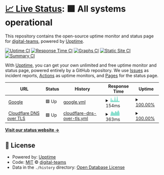 # [📈 Live Status](https://digital-teams.github.io/status): <!--live status--> **🟩 All systems operational**

This repository contains the open-source uptime monitor and status page for [digital-teams](https://digital-teams.github.io/status), powered by [Upptime](https://github.com/upptime/upptime).

[![Uptime CI](https://github.com/digital-teams/status/workflows/Uptime%20CI/badge.svg)](https://github.com/digital-teams/status/actions?query=workflow%3A%22Uptime+CI%22)
[![Response Time CI](https://github.com/digital-teams/status/workflows/Response%20Time%20CI/badge.svg)](https://github.com/digital-teams/status/actions?query=workflow%3A%22Response+Time+CI%22)
[![Graphs CI](https://github.com/digital-teams/status/workflows/Graphs%20CI/badge.svg)](https://github.com/digital-teams/status/actions?query=workflow%3A%22Graphs+CI%22)
[![Static Site CI](https://github.com/digital-teams/status/workflows/Static%20Site%20CI/badge.svg)](https://github.com/digital-teams/status/actions?query=workflow%3A%22Static+Site+CI%22)
[![Summary CI](https://github.com/digital-teams/status/workflows/Summary%20CI/badge.svg)](https://github.com/digital-teams/status/actions?query=workflow%3A%22Summary+CI%22)

With [Upptime](https://upptime.js.org), you can get your own unlimited and free uptime monitor and status page, powered entirely by a GitHub repository. We use [Issues](https://github.com/digital-teams/status/issues) as incident reports, [Actions](https://github.com/digital-teams/status/actions) as uptime monitors, and [Pages](https://digital-teams.github.io/status) for the status page.

<!--start: status pages-->
<!-- This summary is generated by Upptime (https://github.com/upptime/upptime) -->
<!-- Do not edit this manually, your changes will be overwritten -->
<!-- prettier-ignore -->
| URL | Status | History | Response Time | Uptime |
| --- | ------ | ------- | ------------- | ------ |
| <img alt="" src="https://www.google.com/favicon.ico" height="13"> [Google](https://www.google.com) | 🟩 Up | [google.yml](https://github.com/digital-teams/status/commits/HEAD/history/google.yml) | <details><summary><img alt="Response time graph" src="./graphs/google/response-time-week.png" height="20"> 154ms</summary><br><a href="https://digital-teams.github.io/status/history/google"><img alt="Response time 108" src="https://img.shields.io/endpoint?url=https%3A%2F%2Fraw.githubusercontent.com%2Fdigital-teams%2Fstatus%2FHEAD%2Fapi%2Fgoogle%2Fresponse-time.json"></a><br><a href="https://digital-teams.github.io/status/history/google"><img alt="24-hour response time 89" src="https://img.shields.io/endpoint?url=https%3A%2F%2Fraw.githubusercontent.com%2Fdigital-teams%2Fstatus%2FHEAD%2Fapi%2Fgoogle%2Fresponse-time-day.json"></a><br><a href="https://digital-teams.github.io/status/history/google"><img alt="7-day response time 154" src="https://img.shields.io/endpoint?url=https%3A%2F%2Fraw.githubusercontent.com%2Fdigital-teams%2Fstatus%2FHEAD%2Fapi%2Fgoogle%2Fresponse-time-week.json"></a><br><a href="https://digital-teams.github.io/status/history/google"><img alt="30-day response time 127" src="https://img.shields.io/endpoint?url=https%3A%2F%2Fraw.githubusercontent.com%2Fdigital-teams%2Fstatus%2FHEAD%2Fapi%2Fgoogle%2Fresponse-time-month.json"></a><br><a href="https://digital-teams.github.io/status/history/google"><img alt="1-year response time 108" src="https://img.shields.io/endpoint?url=https%3A%2F%2Fraw.githubusercontent.com%2Fdigital-teams%2Fstatus%2FHEAD%2Fapi%2Fgoogle%2Fresponse-time-year.json"></a></details> | <details><summary><a href="https://digital-teams.github.io/status/history/google">100.00%</a></summary><a href="https://digital-teams.github.io/status/history/google"><img alt="All-time uptime 100.00%" src="https://img.shields.io/endpoint?url=https%3A%2F%2Fraw.githubusercontent.com%2Fdigital-teams%2Fstatus%2FHEAD%2Fapi%2Fgoogle%2Fuptime.json"></a><br><a href="https://digital-teams.github.io/status/history/google"><img alt="24-hour uptime 100.00%" src="https://img.shields.io/endpoint?url=https%3A%2F%2Fraw.githubusercontent.com%2Fdigital-teams%2Fstatus%2FHEAD%2Fapi%2Fgoogle%2Fuptime-day.json"></a><br><a href="https://digital-teams.github.io/status/history/google"><img alt="7-day uptime 100.00%" src="https://img.shields.io/endpoint?url=https%3A%2F%2Fraw.githubusercontent.com%2Fdigital-teams%2Fstatus%2FHEAD%2Fapi%2Fgoogle%2Fuptime-week.json"></a><br><a href="https://digital-teams.github.io/status/history/google"><img alt="30-day uptime 99.95%" src="https://img.shields.io/endpoint?url=https%3A%2F%2Fraw.githubusercontent.com%2Fdigital-teams%2Fstatus%2FHEAD%2Fapi%2Fgoogle%2Fuptime-month.json"></a><br><a href="https://digital-teams.github.io/status/history/google"><img alt="1-year uptime 100.00%" src="https://img.shields.io/endpoint?url=https%3A%2F%2Fraw.githubusercontent.com%2Fdigital-teams%2Fstatus%2FHEAD%2Fapi%2Fgoogle%2Fuptime-year.json"></a></details>
| <img alt="" src="https://www.cloudflare.com/favicon.ico" height="13"> [Cloudflare DNS over TLS](https://cloudflare-dns.com) | 🟩 Up | [cloudflare-dns-over-tls.yml](https://github.com/digital-teams/status/commits/HEAD/history/cloudflare-dns-over-tls.yml) | <details><summary><img alt="Response time graph" src="./graphs/cloudflare-dns-over-tls/response-time-week.png" height="20"> 363ms</summary><br><a href="https://digital-teams.github.io/status/history/cloudflare-dns-over-tls"><img alt="Response time 126" src="https://img.shields.io/endpoint?url=https%3A%2F%2Fraw.githubusercontent.com%2Fdigital-teams%2Fstatus%2FHEAD%2Fapi%2Fcloudflare-dns-over-tls%2Fresponse-time.json"></a><br><a href="https://digital-teams.github.io/status/history/cloudflare-dns-over-tls"><img alt="24-hour response time 409" src="https://img.shields.io/endpoint?url=https%3A%2F%2Fraw.githubusercontent.com%2Fdigital-teams%2Fstatus%2FHEAD%2Fapi%2Fcloudflare-dns-over-tls%2Fresponse-time-day.json"></a><br><a href="https://digital-teams.github.io/status/history/cloudflare-dns-over-tls"><img alt="7-day response time 363" src="https://img.shields.io/endpoint?url=https%3A%2F%2Fraw.githubusercontent.com%2Fdigital-teams%2Fstatus%2FHEAD%2Fapi%2Fcloudflare-dns-over-tls%2Fresponse-time-week.json"></a><br><a href="https://digital-teams.github.io/status/history/cloudflare-dns-over-tls"><img alt="30-day response time 307" src="https://img.shields.io/endpoint?url=https%3A%2F%2Fraw.githubusercontent.com%2Fdigital-teams%2Fstatus%2FHEAD%2Fapi%2Fcloudflare-dns-over-tls%2Fresponse-time-month.json"></a><br><a href="https://digital-teams.github.io/status/history/cloudflare-dns-over-tls"><img alt="1-year response time 126" src="https://img.shields.io/endpoint?url=https%3A%2F%2Fraw.githubusercontent.com%2Fdigital-teams%2Fstatus%2FHEAD%2Fapi%2Fcloudflare-dns-over-tls%2Fresponse-time-year.json"></a></details> | <details><summary><a href="https://digital-teams.github.io/status/history/cloudflare-dns-over-tls">100.00%</a></summary><a href="https://digital-teams.github.io/status/history/cloudflare-dns-over-tls"><img alt="All-time uptime 100.00%" src="https://img.shields.io/endpoint?url=https%3A%2F%2Fraw.githubusercontent.com%2Fdigital-teams%2Fstatus%2FHEAD%2Fapi%2Fcloudflare-dns-over-tls%2Fuptime.json"></a><br><a href="https://digital-teams.github.io/status/history/cloudflare-dns-over-tls"><img alt="24-hour uptime 100.00%" src="https://img.shields.io/endpoint?url=https%3A%2F%2Fraw.githubusercontent.com%2Fdigital-teams%2Fstatus%2FHEAD%2Fapi%2Fcloudflare-dns-over-tls%2Fuptime-day.json"></a><br><a href="https://digital-teams.github.io/status/history/cloudflare-dns-over-tls"><img alt="7-day uptime 100.00%" src="https://img.shields.io/endpoint?url=https%3A%2F%2Fraw.githubusercontent.com%2Fdigital-teams%2Fstatus%2FHEAD%2Fapi%2Fcloudflare-dns-over-tls%2Fuptime-week.json"></a><br><a href="https://digital-teams.github.io/status/history/cloudflare-dns-over-tls"><img alt="30-day uptime 100.00%" src="https://img.shields.io/endpoint?url=https%3A%2F%2Fraw.githubusercontent.com%2Fdigital-teams%2Fstatus%2FHEAD%2Fapi%2Fcloudflare-dns-over-tls%2Fuptime-month.json"></a><br><a href="https://digital-teams.github.io/status/history/cloudflare-dns-over-tls"><img alt="1-year uptime 100.00%" src="https://img.shields.io/endpoint?url=https%3A%2F%2Fraw.githubusercontent.com%2Fdigital-teams%2Fstatus%2FHEAD%2Fapi%2Fcloudflare-dns-over-tls%2Fuptime-year.json"></a></details>

<!--end: status pages-->

[**Visit our status website →**](https://digital-teams.github.io/status)

## 📄 License

- Powered by: [Upptime](https://github.com/upptime/upptime)
- Code: [MIT](./LICENSE) © [digital-teams](https://digital-teams.github.io/status)
- Data in the `./history` directory: [Open Database License](https://opendatacommons.org/licenses/odbl/1-0/)
